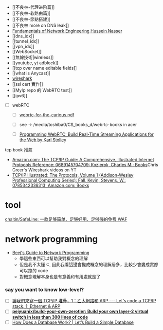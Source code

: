 - [[不良林-代理进阶篇]]
- [[不良林-软路由篇]]
- [[不良林-節點搭建]]
- [[不良林 more on DNS leak]]
- [Fundamentals of Network Engineering Hussein Nasser](https://www.notion.so/nture4388/udemy-networking-5ceae0eca3c046a19eea24a6a5cef4fc?pvs=4)
- [[dns_idx]]
- [[tunnel_idx]]
- [[vpn_idx]]
- [[WebSocket]]
- [[無線技術|wireless]]
- [[youtube, yt adblock]]
- [[tcp over name editable fields]]
- [[what is Anycast]]
- [wireshark](https://www.notion.so/nture4388/wireshark-cad0e072346e44d49ef933d4ed7ed846?pvs=4)
- [[ssl cert 實作]]
- [[MyIp repo 的 WebRTC test]]
- [[ipv6]]




- [ ] webRTC
	- [ ] [webrtc-for-the-curious.pdf](https://webrtcforthecurious.com/docs/webrtc-for-the-curious.pdf)
	- [ ] see -> /media/toshiba0/CS_books_d/webrtc-books in acer 
	- [ ] [Programming WebRTC: Build Real-Time Streaming Applications for the Web by Karl Stolley](https://pragprog.com/titles/ksrtc/programming-webrtc/)



tcp book 推薦
- [Amazon.com: The TCP/IP Guide: A Comprehensive, Illustrated Internet Protocols Reference: 0689145704709: Kozierok, Charles M.: Books](https://www.amazon.com/gp/product/159327047X/ref=ppx_yo_dt_b_search_asin_title?ie=UTF8&psc=1)Chris Greer's Wireshark videos on YT
- [TCP/IP Illustrated: The Protocols, Volume 1 (Addison-Wesley Professional Computing Series): Fall, Kevin, Stevens, W.: 0785342336313: Amazon.com: Books](https://www.amazon.com/TCP-Illustrated-Protocols-Addison-Wesley-Professional-dp-0321336313/dp/0321336313/)


# tool
[chaitin/SafeLine: 一款足够简单、足够好用、足够强的免费 WAF](https://github.com/chaitin/SafeLine)



# network programming


- [Beej's Guide to Network Programming](https://beej.us/guide/bgnet/)
  - 學這些東西可以幫助我對概念的理解
  - 但是我不太懂 C, 因此我看這邊會變成概念的理解居多，比較少會變成實際可以跑的 code
  - 對概念理解本身也是有意義和有用處就是了



### say you want to know low-level?

- [ ] [讓我們來寫一個 TCP/IP 堆疊，1：乙太網路和 ARP --- Let's code a TCP/IP stack, 1: Ethernet & ARP](https://www.saminiir.com/lets-code-tcp-ip-stack-1-ethernet-arp/)
- [ ] **[peiyuanix/build-your-own-zerotier: Build your own layer-2 virtual switch in less than 300 lines of code](https://github.com/peiyuanix/build-your-own-zerotier)**
- [ ] [How Does a Database Work? | Let’s Build a Simple Database](https://cstack.github.io/db_tutorial/)
